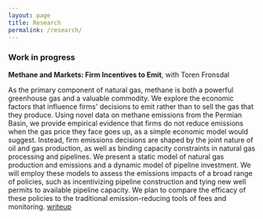 ```yaml
---
layout: page
title: Research
permalink: /research/
---
```


### Work in progress
**Methane and Markets: Firm Incentives to Emit**, with Toren Fronsdal

As the primary component of natural gas, methane is both a powerful greenhouse gas and a valuable commodity. We explore the economic factors that influence firms' decisions to emit rather than to sell the gas that they produce. Using novel data on methane emissions from the Permian Basin, we provide empirical evidence that firms do not reduce emissions when the gas price they face goes up, as a simple economic model would suggest. Instead, firm emissions decisions are shaped by the joint nature of oil and gas production, as well as binding capacity constraints in natural gas processing and pipelines. We present a static model of natural gas production and emissions and a dynamic model of pipeline investment. We will employ these models to assess the emissions impacts of a broad range of policies, such as incentivizing pipeline construction and tying new well permits to available pipeline capacity. We plan to compare the efficacy of these policies to the traditional emission-reducing tools of fees and monitoring.
<a href="/pdfs/methane_note_latest.pdf">writeup</a>
